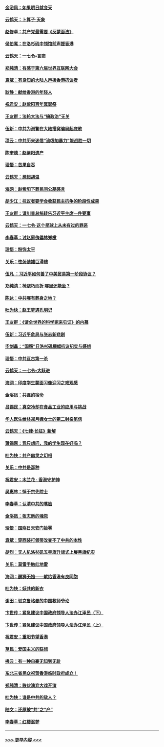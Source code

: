 #### [金浴凤：如果明日就变天](../pages/nsc993/n11611135.md?t=10251201) 
#### [云鹤天：卜算子‧天象](../pages/nsc993/n11609023.md?t=10251201) 
#### [赵修卓：共产党最需要《反蒙面法》](../pages/nsc993/n11608006.md?t=10251201) 
#### [侯伯鸾：在洛杉矶中领馆前声援香港](../pages/nsc993/n11607802.md?t=10251201) 
#### [云鹤天：一七令•言商](../pages/nsc993/n11606248.md?t=10251201) 
#### [郑纯清：有感于第六届世界互联网大会](../pages/nsc993/n11604718.md?t=10251201) 
#### [袁斌：有良知的大陆人声援香港抗议者](../pages/nsc993/n11603673.md?t=10251201) 
#### [耿静：献给香港的年轻人](../pages/nsc993/n11602462.md?t=10251201) 
#### [祝君安：赵紫阳百年冥诞祭](../pages/nsc993/n11601386.md?t=10251201) 
#### [王友群：法轮大法与“搞政治”无关](../pages/nsc993/n11601658.md?t=10251201) 
#### [伍新：中共为港警在大陆搭窝骗局起底歌](../pages/nsc993/n11601536.md?t=10251201) 
#### [项云：中共历来迷信“流氓加暴力”能战胜一切](../pages/nsc993/n11601496.md?t=10251201) 
#### [陈奎德：赵紫阳遗产](../pages/nsc993/n11601444.md?t=10251201) 
#### [理悟：苦果自吞](../pages/nsc993/n11601385.md?t=10251201) 
#### [云鹤天：想起胡温](../pages/nsc993/n11600033.md?t=10251201) 
#### [海网：赵紫阳下葬民间公墓感言](../pages/nsc993/n11600021.md?t=10251201) 
#### [胡少江：抗议者要学会收获民主抗争的阶段性成果](../pages/nsc993/n11599626.md?t=10251201) 
#### [王友群：请川普总统转告习近平主席一件要事](../pages/nsc993/n11599533.md?t=10251201) 
#### [云鹤天：一七令‧这个星球上从未有过的罪恶](../pages/nsc993/n11598881.md?t=10251201) 
#### [李春草：讨赵家傀儡林郑檄](../pages/nsc993/n11598789.md?t=10251201) 
#### [理悟：粉饰太平](../pages/nsc993/n11598776.md?t=10251201) 
#### [关乐：怯怂装雄巨滑稽](../pages/nsc993/n11598767.md?t=10251201) 
#### [伍凡 ：习近平如何善了中美贸易第一阶段协议？](../pages/nsc993/n11596305.md?t=10251201) 
#### [郑纯清：椅腿朽而折 哪里还能坐？](../pages/nsc993/n11596273.md?t=10251201) 
#### [陈达：中共哪有葬身之地？](../pages/nsc993/n11596253.md?t=10251201) 
#### [吐为快：赵王梦遇孔明记](../pages/nsc993/n11596208.md?t=10251201) 
#### [王友群：《请全世界的科学家来见证》的内幕](../pages/nsc993/n11594091.md?t=10251201) 
#### [伍新：习近平危局与张志新悲剧](../pages/nsc993/n11594089.md?t=10251201) 
#### [毕剑鑫：“国殇”日洛杉矶横幅抗议纪实与感想](../pages/nsc993/n11591301.md?t=10251201) 
#### [理悟：中共亘古第一杀](../pages/nsc993/n11590734.md?t=10251201) 
#### [云鹤天：一七令•大跃进](../pages/nsc993/n11590699.md?t=10251201) 
#### [海网：印度学生蒙面习像迎习之戏观感](../pages/nsc993/n11590675.md?t=10251201) 
#### [金浴凤：共匪的宿命](../pages/nsc993/n11586383.md?t=10251201) 
#### [吕锡民：真空冷却在食品工业的应用与挑战](../pages/nsc993/n11585819.md?t=10251201) 
#### [华人医生给林郑月娥女士的第二封亲笔信](../pages/nsc993/n11585124.md?t=10251201) 
#### [云鹤天：《七律·长征》新解](../pages/nsc993/n11584578.md?t=10251201) 
#### [萧锡惠：我只想问，我的学生现在好吗？](../pages/nsc993/n11583828.md?t=10251201) 
#### [吐为快：共产幽灵之幻相](../pages/nsc993/n11583224.md?t=10251201) 
#### [关乐：中共是孬种](../pages/nsc993/n11582099.md?t=10251201) 
#### [祝君安：木兰花 · 香港守护神](../pages/nsc993/n11581782.md?t=10251201) 
#### [吴惠林：悼于宗先院士](../pages/nsc993/n11580283.md?t=10251201) 
#### [李春草：认清中共的嘴脸](../pages/nsc993/n11579954.md?t=10251201) 
#### [金浴凤：张志新的魂怨](../pages/nsc993/n11579913.md?t=10251201) 
#### [理悟：国殇日天安门拾零](../pages/nsc993/n11579843.md?t=10251201) 
#### [袁斌：穿西装打领带改变不了中共的本性](../pages/nsc993/n11579814.md?t=10251201) 
#### [胡烈：无人机洛杉矶五星旗升旗式上展黑旗纪实](../pages/nsc993/n11579322.md?t=10251201) 
#### [关乐：莫雷手触红地雷](../pages/nsc993/n11577862.md?t=10251201) 
#### [海网：醒狮无挡——献给香港有良同胞](../pages/nsc993/n11577835.md?t=10251201) 
#### [吐为快：妖共的新衣](../pages/nsc993/n11577575.md?t=10251201) 
#### [谢田：驳克鲁格曼的中国教师爷论](../pages/nsc993/n11575034.md?t=10251201) 
#### [卞世传：紧急建议中国政府领导人法办江泽民（下）](../pages/nsc993/n11573390.md?t=10251201) 
#### [卞世传：紧急建议中国政府领导人法办江泽民（上）](../pages/nsc993/n11573208.md?t=10251201) 
#### [祝君安：重阳节望香港](../pages/nsc993/n11573190.md?t=10251201) 
#### [草民：爱国主义的联想](../pages/nsc993/n11572333.md?t=10251201) 
#### [拂云：有一种自豪无知到无耻](../pages/nsc993/n11572006.md?t=10251201) 
#### [东北三省民众祝贺香港临时政府成立！](../pages/nsc993/n11571215.md?t=10251201) 
#### [郑纯清：散伙演弃大戏开演](../pages/nsc993/n11570826.md?t=10251201) 
#### [吐为快：谁是中共的敌人？](../pages/nsc993/n11570817.md?t=10251201) 
#### [陆文：还原被“共”之“产”](../pages/nsc993/n11570798.md?t=10251201) 
#### [李春草：红楼沤梦](../pages/nsc993/n11569673.md?t=10251201) 

----
#### [ >>> 更早内容 <<< ](../indexes/nsc993-earlier.md)
